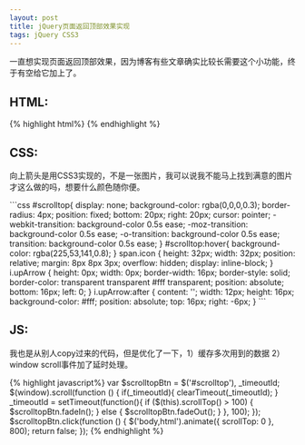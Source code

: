 ```yaml
---
layout: post
title: jQuery页面返回顶部效果实现
tags: jQuery CSS3
---
```

<p>一直想实现页面返回顶部效果，因为博客有些文章确实比较长需要这个小功能，终于有空给它加上了。</p>
<h2>HTML:</h2>
{% highlight html%}
<a id="scrolltop">
	<span class="icon">
	  <i class="upArrow"></i>
	</span>
</a>
{% endhighlight %}
<h2>CSS:</h2>
<p>向上箭头是用CSS3实现的，不是一张图片，我可以说我不能马上找到满意的图片才这么做的吗，想要什么颜色随你便。</p>
```css
#scrolltop{
	display: none;
	background-color: rgba(0,0,0,0.3);
	border-radius: 4px;
	position: fixed;
	bottom: 20px;
	right: 20px;
	cursor: pointer;
	-webkit-transition: background-color 0.5s ease;
    -moz-transition: background-color 0.5s ease;
    -o-transition: background-color 0.5s ease;
    transition: background-color 0.5s ease;
}
#scrolltop:hover{
	background-color: rgba(225,53,141,0.8);
}
span.icon {
	height: 32px;
	width: 32px;
	position: relative;
	margin: 8px 8px 3px;
	overflow: hidden;
	display: inline-block;
}
i.upArrow {
	height: 0px;
	width: 0px;
	border-width: 16px;
	border-style: solid;
	border-color: transparent transparent #fff transparent;
	position: absolute;
	bottom: 16px;
	left: 0;
}
i.upArrow:after {
	content: '';
	width: 12px;
	height: 16px;
	background-color: #fff;
	position: absolute;
	top: 16px;
	right: -6px;
}
```
<h2>JS:</h2>
<p>我也是从别人copy过来的代码，但是优化了一下，1）缓存多次用到的数据 2）window scroll事件加了延时处理。</p>
{% highlight javascript%}
var $scrolltopBtn = $('#scrolltop'),
    _timeoutId;
$(window).scroll(function () {
  if(_timeoutId){
    clearTimeout(_timeoutId);
  }
  _timeoutId =  setTimeout(function(){
      if ($(this).scrollTop() > 100) {
        $scrolltopBtn.fadeIn();
      } else {
        $scrolltopBtn.fadeOut();
      }
    }, 100);
});
$scrolltopBtn.click(function () {
  $('body,html').animate({
    scrollTop: 0
  }, 800);
  return false;
});
{% endhighlight %}

